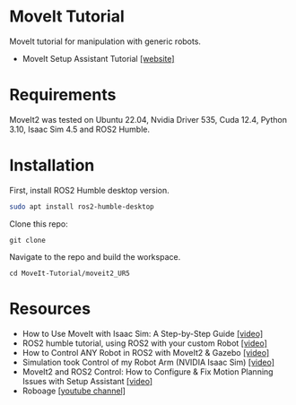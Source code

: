 # MoveIt Tutorial
MoveIt tutorial for manipulation with generic robots.

- MoveIt Setup Assistant Tutorial [[website]](https://docs.ros.org/en/kinetic/api/moveit_tutorials/html/doc/setup_assistant/setup_assistant_tutorial.html)

# Requirements
MoveIt2 was tested on Ubuntu 22.04, Nvidia Driver 535, Cuda 12.4, Python 3.10, Isaac Sim 4.5 and ROS2 Humble.

# Installation
First, install ROS2 Humble desktop version.
```bash
sudo apt install ros2-humble-desktop
```
Clone this repo:
```
git clone 
```
Navigate to the repo and build the workspace.
```
cd MoveIt-Tutorial/moveit2_UR5
```
# Resources
- How to Use MoveIt with Isaac Sim: A Step-by-Step Guide [[video]](https://www.youtube.com/watch?v=pGje2slp6-s) 
- ROS2 humble tutorial, using ROS2 with your custom Robot [[video]](https://www.youtube.com/watch?v=EosEikbZhiM)
- How to Control ANY Robot in ROS2 with MoveIt2 & Gazebo [[video]](https://www.youtube.com/watch?v=45PGFt9C-B8)
- Simulation took Control of my Robot Arm (NVIDIA Isaac Sim) [[video]](https://www.youtube.com/watch?v=Eb2zuQxOBlY)
- MoveIt2 and ROS2 Control: How to Configure & Fix Motion Planning Issues with Setup Assistant [[video]](https://www.youtube.com/watch?v=nZqTdzGAfYs)
- Roboage [[youtube channel]](https://www.youtube.com/@roboage1027)
